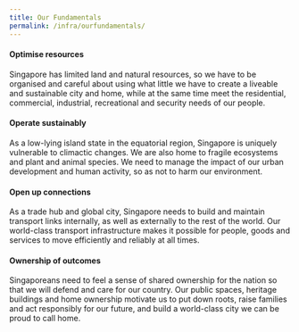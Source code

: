 ```yaml
---
title: Our Fundamentals
permalink: /infra/ourfundamentals/
---
```

#### Optimise resources

Singapore has limited land and natural resources, so we have to be organised and careful about using what little we have to create a liveable and sustainable city and home, while at the same time meet the residential, commercial, industrial, recreational and security needs of our people.

#### Operate sustainably

As a low-lying island state in the equatorial region, Singapore is uniquely vulnerable to climactic changes. We are also home to fragile ecosystems and plant and animal species. We need to manage the impact of our urban development and human activity, so as not to harm our environment.

#### Open up connections

As a trade hub and global city, Singapore needs to build and maintain transport links internally, as well as externally to the rest of the world. Our world-class transport infrastructure makes it possible for people, goods and services to move efficiently and reliably at all times.

#### Ownership of outcomes

Singaporeans need to feel a sense of shared ownership for the nation so that we will defend and care for our country. Our public spaces, heritage buildings and home ownership motivate us to put down roots, raise families and act responsibly for our future, and build a world-class city we can be proud to call home.